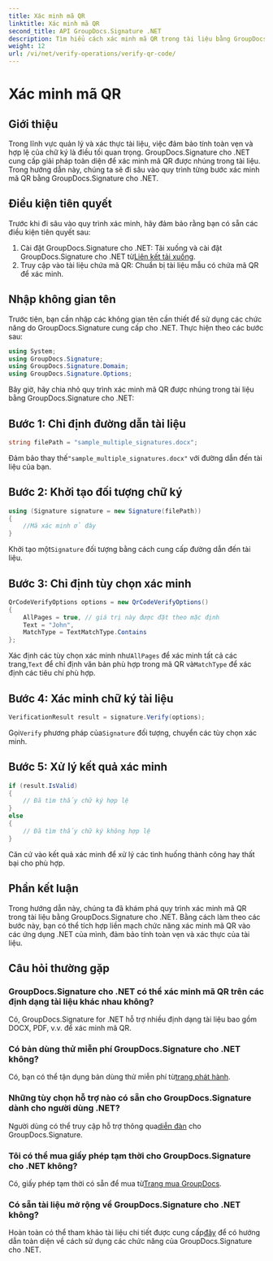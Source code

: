 ```yaml
---
title: Xác minh mã QR
linktitle: Xác minh mã QR
second_title: API GroupDocs.Signature .NET
description: Tìm hiểu cách xác minh mã QR trong tài liệu bằng GroupDocs.Signature cho .NET. Hướng dẫn toàn diện với hướng dẫn từng bước.
weight: 12
url: /vi/net/verify-operations/verify-qr-code/
---
```


# Xác minh mã QR

## Giới thiệu
Trong lĩnh vực quản lý và xác thực tài liệu, việc đảm bảo tính toàn vẹn và hợp lệ của chữ ký là điều tối quan trọng. GroupDocs.Signature cho .NET cung cấp giải pháp toàn diện để xác minh mã QR được nhúng trong tài liệu. Trong hướng dẫn này, chúng ta sẽ đi sâu vào quy trình từng bước xác minh mã QR bằng GroupDocs.Signature cho .NET.
## Điều kiện tiên quyết
Trước khi đi sâu vào quy trình xác minh, hãy đảm bảo rằng bạn có sẵn các điều kiện tiên quyết sau:
1.  Cài đặt GroupDocs.Signature cho .NET: Tải xuống và cài đặt GroupDocs.Signature cho .NET từ[Liên kết tải xuống](https://releases.groupdocs.com/signature/net/).
2. Truy cập vào tài liệu chứa mã QR: Chuẩn bị tài liệu mẫu có chứa mã QR để xác minh. 

## Nhập không gian tên
Trước tiên, bạn cần nhập các không gian tên cần thiết để sử dụng các chức năng do GroupDocs.Signature cung cấp cho .NET. Thực hiện theo các bước sau:

```csharp
using System;
using GroupDocs.Signature;
using GroupDocs.Signature.Domain;
using GroupDocs.Signature.Options;
```


Bây giờ, hãy chia nhỏ quy trình xác minh mã QR được nhúng trong tài liệu bằng GroupDocs.Signature cho .NET:
## Bước 1: Chỉ định đường dẫn tài liệu
```csharp
string filePath = "sample_multiple_signatures.docx";
```
 Đảm bảo thay thế`"sample_multiple_signatures.docx"` với đường dẫn đến tài liệu của bạn.
## Bước 2: Khởi tạo đối tượng chữ ký
```csharp
using (Signature signature = new Signature(filePath))
{
    //Mã xác minh ở đây
}
```
 Khởi tạo một`Signature` đối tượng bằng cách cung cấp đường dẫn đến tài liệu.
## Bước 3: Chỉ định tùy chọn xác minh
```csharp
QrCodeVerifyOptions options = new QrCodeVerifyOptions()
{
    AllPages = true, // giá trị này được đặt theo mặc định
    Text = "John",
    MatchType = TextMatchType.Contains
};
```
 Xác định các tùy chọn xác minh như`AllPages` để xác minh tất cả các trang,`Text` để chỉ định văn bản phù hợp trong mã QR và`MatchType` để xác định các tiêu chí phù hợp.
## Bước 4: Xác minh chữ ký tài liệu
```csharp
VerificationResult result = signature.Verify(options);
```
 Gọi`Verify` phương pháp của`Signature` đối tượng, chuyển các tùy chọn xác minh.
## Bước 5: Xử lý kết quả xác minh
```csharp
if (result.IsValid)
{
    // Đã tìm thấy chữ ký hợp lệ
}
else
{
    // Đã tìm thấy chữ ký không hợp lệ
}
```
Căn cứ vào kết quả xác minh để xử lý các tình huống thành công hay thất bại cho phù hợp.

## Phần kết luận
Trong hướng dẫn này, chúng ta đã khám phá quy trình xác minh mã QR trong tài liệu bằng GroupDocs.Signature cho .NET. Bằng cách làm theo các bước này, bạn có thể tích hợp liền mạch chức năng xác minh mã QR vào các ứng dụng .NET của mình, đảm bảo tính toàn vẹn và xác thực của tài liệu.
## Câu hỏi thường gặp
### GroupDocs.Signature cho .NET có thể xác minh mã QR trên các định dạng tài liệu khác nhau không?
Có, GroupDocs.Signature for .NET hỗ trợ nhiều định dạng tài liệu bao gồm DOCX, PDF, v.v. để xác minh mã QR.
### Có bản dùng thử miễn phí GroupDocs.Signature cho .NET không?
 Có, bạn có thể tận dụng bản dùng thử miễn phí từ[trang phát hành](https://releases.groupdocs.com/).
### Những tùy chọn hỗ trợ nào có sẵn cho GroupDocs.Signature dành cho người dùng .NET?
 Người dùng có thể truy cập hỗ trợ thông qua[diễn đàn](https://forum.groupdocs.com/c/signature/13) cho GroupDocs.Signature.
### Tôi có thể mua giấy phép tạm thời cho GroupDocs.Signature cho .NET không?
 Có, giấy phép tạm thời có sẵn để mua từ[Trang mua GroupDocs](https://purchase.groupdocs.com/temporary-license/).
### Có sẵn tài liệu mở rộng về GroupDocs.Signature cho .NET không?
 Hoàn toàn có thể tham khảo tài liệu chi tiết được cung cấp[đây](https://tutorials.groupdocs.com/signature/net/) để có hướng dẫn toàn diện về cách sử dụng các chức năng của GroupDocs.Signature cho .NET.
